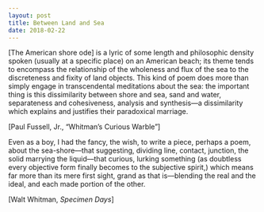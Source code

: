 ```yaml
---
layout: post
title: Between Land and Sea
date: 2018-02-22
---
```

[The American shore ode] is a lyric of some length and philosophic density spoken (usually at a specific place) on an American beach; its theme tends to encompass the relationship of the wholeness and flux of the sea to the discreteness and fixity of land objects. This kind of poem does more than simply engage in transcendental meditations about the sea: the important thing is this dissimilarity between shore and sea, sand and water, separateness and cohesiveness, analysis and synthesis––a dissimilarity which explains and justifies their paradoxical marriage.

[Paul Fussell, Jr., “Whitman’s Curious Warble”]

Even as a boy, I had the fancy, the wish, to write a piece, perhaps a poem, about the sea-shore––that suggesting, dividing line, contact, junction, the solid marrying the liquid––that curious, lurking something (as doubtless every objective form finally becomes to the subjective spirit,) which means far more than its mere first sight, grand as that is––blending the real and the ideal, and each made portion of the other.

[Walt Whitman, _Specimen Days_]
